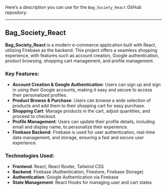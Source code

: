 Here’s a description you can use for the `Bag_Society_React` GitHub repository:

---

## Bag_Society_React

**Bag_Society_React** is a modern e-commerce application built with React, utilizing Firebase as the backend. This project offers a seamless shopping experience, with features such as account creation, Google authentication, product browsing, shopping cart management, and profile management.

### Key Features:
- **Account Creation & Google Authentication**: Users can sign up and sign in using their Google accounts, making it easy and secure to access their personalized profiles.
- **Product Browse & Purchase**: Users can browse a wide selection of products and add them to their shopping cart for easy purchase.
- **Shopping Cart**: Manage products in the cart, adjust quantities, and proceed to checkout.
- **Profile Management**: Users can update their profile details, including email and display name, to personalize their experience.
- **Firebase Backend**: Firebase is used for user authentication, real-time data management, and storage, ensuring a fast and secure user experience.

### Technologies Used:
- **Frontend**: React, React Router, Tailwind CSS
- **Backend**: Firebase (Authentication, Firestore, Firebase Storage)
- **Authentication**: Google Authentication via Firebase
- **State Management**: React Hooks for managing user and cart states

